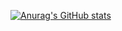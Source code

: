 [![Anurag's GitHub stats](https://github-readme-stats.vercel.app/api?username=SeifElborolossy)](https://github.com/anuraghazra/github-readme-stats)
